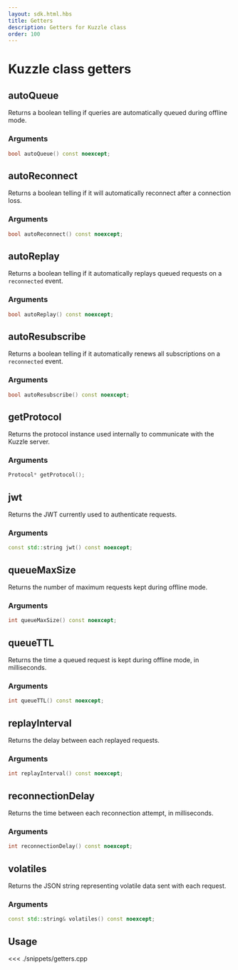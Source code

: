 ```yaml
---
layout: sdk.html.hbs
title: Getters
description: Getters for Kuzzle class
order: 100
---
```


# Kuzzle class getters

## autoQueue

Returns a boolean telling if queries are automatically queued during offline mode.

### Arguments

```cpp
bool autoQueue() const noexcept;
```

## autoReconnect

Returns a boolean telling if it will automatically reconnect after a connection loss.

### Arguments

```cpp
bool autoReconnect() const noexcept;
```

## autoReplay

Returns a boolean telling if it automatically replays queued requests on a `reconnected` event.

### Arguments

```cpp
bool autoReplay() const noexcept;
```

## autoResubscribe

Returns a boolean telling if it automatically renews all subscriptions on a `reconnected` event.

### Arguments

```cpp
bool autoResubscribe() const noexcept;
```

## getProtocol

Returns the protocol instance used internally to communicate with the Kuzzle server.

### Arguments

```cpp
Protocol* getProtocol();
```

## jwt

Returns the JWT currently used to authenticate requests.

### Arguments

```cpp
const std::string jwt() const noexcept;
```

## queueMaxSize

Returns the number of maximum requests kept during offline mode.

### Arguments

```cpp
int queueMaxSize() const noexcept;
```

## queueTTL

Returns the time a queued request is kept during offline mode, in milliseconds.

### Arguments

```cpp
int queueTTL() const noexcept;
```

## replayInterval

Returns the delay between each replayed requests.

### Arguments

```cpp
int replayInterval() const noexcept;
```

## reconnectionDelay

Returns the time between each reconnection attempt, in milliseconds.

### Arguments

```cpp
int reconnectionDelay() const noexcept;
```

## volatiles

Returns the JSON string representing volatile data sent with each request.

### Arguments

```cpp
const std::string& volatiles() const noexcept;
```

## Usage

<<< ./snippets/getters.cpp

